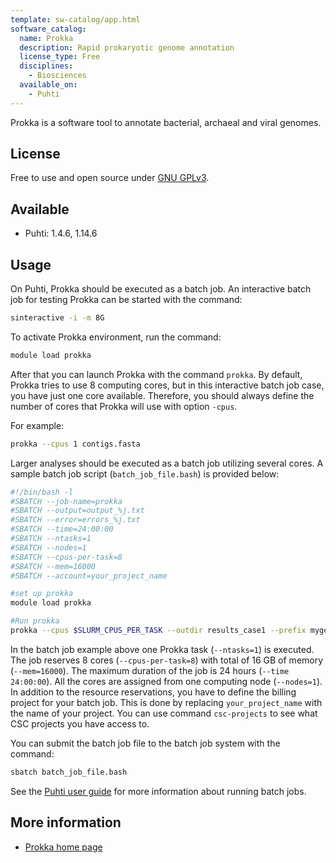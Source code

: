 ```yaml
---
template: sw-catalog/app.html
software_catalog:
  name: Prokka
  description: Rapid prokaryotic genome annotation
  license_type: Free
  disciplines:
    - Biosciences
  available_on:
    - Puhti
---
```


Prokka is a software tool to annotate bacterial, archaeal and viral genomes.

## License

Free to use and open source under [GNU GPLv3](https://www.gnu.org/licenses/gpl-3.0.html).

## Available

* Puhti: 1.4.6, 1.14.6

## Usage

On Puhti, Prokka should be executed as a batch job. An interactive batch job for testing Prokka can be started
with the command:

```bash
sinteractive -i -m 8G
```

To activate Prokka environment, run the command:

```bash
module load prokka
```

After that you can launch Prokka with the command `prokka`. By default, Prokka tries to use 8 computing cores, but in 
this interactive batch job case, you have just one core available. Therefore, you should always define the number
of cores that Prokka will use with option `-cpus`.

For example:

```bash
prokka --cpus 1 contigs.fasta
```

Larger analyses should be executed as a batch job utilizing several cores.
A sample batch job script (`batch_job_file.bash`) is provided below:

```bash
#!/bin/bash -l
#SBATCH --job-name=prokka
#SBATCH --output=output_%j.txt
#SBATCH --error=errors_%j.txt
#SBATCH --time=24:00:00
#SBATCH --ntasks=1
#SBATCH --nodes=1  
#SBATCH --cpus-per-task=8
#SBATCH --mem=16000
#SBATCH --account=your_project_name

#set up prokka
module load prokka

#Run prokka
prokka --cpus $SLURM_CPUS_PER_TASK --outdir results_case1 --prefix mygenome contigs_case1.fa
```

In the batch job example above one Prokka task (`--ntasks=1`) is executed. 
The job reserves 8 cores (`--cpus-per-task=8`) with total of 16 GB of memory (`--mem=16000`). 
The maximum duration of the job is 24 hours (`--time 24:00:00`). All the cores are assigned from 
one computing node (`--nodes=1`). In addition to the resource reservations, you have to define 
the billing project for your batch job. This is done by replacing `your_project_name` with 
the name of your project. You can use command `csc-projects` to see what CSC projects you have access to.

You can submit the batch job file to the batch job system with the command:

```bash
sbatch batch_job_file.bash
```

See the [Puhti user guide](../computing/running/getting-started.md) for more information about running batch jobs.

## More information

* [Prokka home page](https://github.com/tseemann/prokka)
